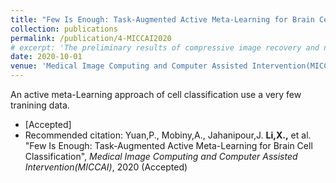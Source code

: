 ```yaml
---
title: "Few Is Enough: Task-Augmented Active Meta-Learning for Brain Cell Classification"
collection: publications
permalink: /publication/4-MICCAI2020
# excerpt: 'The preliminary results of compressive image recovery and non-uniform sampling recommendation'
date: 2020-10-01
venue: 'Medical Image Computing and Computer Assisted Intervention(MICCAI)'
---
```

An active meta-Learning approach of cell classification use a very few tranining data.

* [Accepted]
* Recommended citation: 
Yuan,P., Mobiny,A., Jahanipour,J. **Li,X.,** et al. "Few Is Enough: Task-Augmented Active Meta-Learning for Brain Cell Classification", *Medical Image Computing and Computer Assisted Intervention(MICCAI)*, 2020 (Accepted)